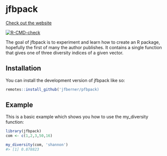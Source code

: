 
<!-- README.md is generated from README.Rmd. Please edit that file -->

# jfbpack

[Check out the website](https://jfberner.github.io/jfbpack)
<!-- badges: start -->
[![R-CMD-check](https://github.com/jfberner/jfbpack/actions/workflows/R-CMD-check.yaml/badge.svg)](https://github.com/jfberner/jfbpack/actions/workflows/R-CMD-check.yaml)
<!-- badges: end -->

The goal of jfbpack is to experiment and learn how to create an R
package, hopefully the first of many the author publishes. It contains a
single function that gives one of three diversity indices of a given
vector.

## Installation

You can install the development version of jfbpack like so:

``` r
remotes::install_github('jfberner/pfbpack)
```

## Example

This is a basic example which shows you how to use the my_diversity
function:

``` r
library(jfbpack)
com <- c(1,2,3,50,16)

my_diversity(com, 'shannon')
#> [1] 0.878823
```
